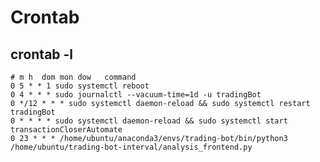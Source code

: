 # Crontab

## crontab -l

    # m h  dom mon dow   command
    0 5 * * 1 sudo systemctl reboot
    0 4 * * * sudo journalctl --vacuum-time=1d -u tradingBot
    0 */12 * * * sudo systemctl daemon-reload && sudo systemctl restart tradingBot
    0 * * * * sudo systemctl daemon-reload && sudo systemctl start transactionCloserAutomate
    0 23 * * * /home/ubuntu/anaconda3/envs/trading-bot/bin/python3 /home/ubuntu/trading-bot-interval/analysis_frontend.py
